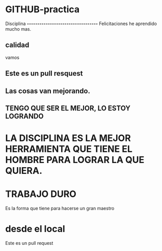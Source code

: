 # GITHUB-practica
Disciplina
**----------------------------------**
 Felicitaciones he aprendido mucho mas.
 ## calidad
 vamos
 ## Este es un pull resquest
 ## Las cosas van mejorando.
 ## TENGO QUE SER EL MEJOR, LO ESTOY LOGRANDO
 # LA DISCIPLINA ES LA MEJOR HERRAMIENTA QUE TIENE EL HOMBRE PARA LOGRAR LA QUE QUIERA.
 # TRABAJO DURO
 Es la forma que tiene para hacerse un gran maestro
 # desde el local
 Este es un pull request 


